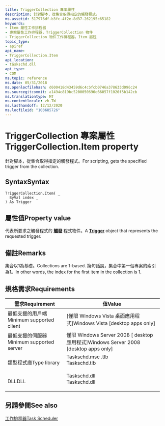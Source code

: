 ```yaml
---
title: TriggerCollection 專案屬性
description: 針對腳本，從集合取得指定的觸發程式。
ms.assetid: 517976df-b3fc-4f2e-8d37-262195c65182
keywords:
- Item 屬性工作排程器
- 專案屬性工作排程器，TriggerCollection 物件
- TriggerCollection 物件工作排程器，Item 屬性
topic_type:
- apiref
api_name:
- TriggerCollection.Item
api_location:
- taskschd.dll
api_type:
- COM
ms.topic: reference
ms.date: 05/31/2018
ms.openlocfilehash: d600418d43459d6c4cbfcb0746a378633d096c24
ms.sourcegitcommit: a1494c819bc5200050696e66057f1020f5b142cb
ms.translationtype: MT
ms.contentlocale: zh-TW
ms.lasthandoff: 12/12/2020
ms.locfileid: "103685726"
---
```

# <a name="triggercollectionitem-property"></a><span data-ttu-id="5dbff-106">TriggerCollection 專案屬性</span><span class="sxs-lookup"><span data-stu-id="5dbff-106">TriggerCollection.Item property</span></span>

<span data-ttu-id="5dbff-107">針對腳本，從集合取得指定的觸發程式。</span><span class="sxs-lookup"><span data-stu-id="5dbff-107">For scripting, gets the specified trigger from the collection.</span></span>

## <a name="syntax"></a><span data-ttu-id="5dbff-108">Syntax</span><span class="sxs-lookup"><span data-stu-id="5dbff-108">Syntax</span></span>


```VB
TriggerCollection.Item( _
  ByVal index _
) As Trigger
```



## <a name="property-value"></a><span data-ttu-id="5dbff-109">屬性值</span><span class="sxs-lookup"><span data-stu-id="5dbff-109">Property value</span></span>

<span data-ttu-id="5dbff-110">代表所要求之觸發程式的 [**觸發**](trigger.md) 程式物件。</span><span class="sxs-lookup"><span data-stu-id="5dbff-110">A [**Trigger**](trigger.md) object that represents the requested trigger.</span></span>

## <a name="remarks"></a><span data-ttu-id="5dbff-111">備註</span><span class="sxs-lookup"><span data-stu-id="5dbff-111">Remarks</span></span>

<span data-ttu-id="5dbff-112">集合以1為基礎。</span><span class="sxs-lookup"><span data-stu-id="5dbff-112">Collections are 1-based.</span></span> <span data-ttu-id="5dbff-113">換句話說，集合中第一個專案的索引為1。</span><span class="sxs-lookup"><span data-stu-id="5dbff-113">In other words, the index for the first item in the collection is 1.</span></span>

## <a name="requirements"></a><span data-ttu-id="5dbff-114">規格需求</span><span class="sxs-lookup"><span data-stu-id="5dbff-114">Requirements</span></span>



| <span data-ttu-id="5dbff-115">需求</span><span class="sxs-lookup"><span data-stu-id="5dbff-115">Requirement</span></span> | <span data-ttu-id="5dbff-116">值</span><span class="sxs-lookup"><span data-stu-id="5dbff-116">Value</span></span> |
|-------------------------------------|-----------------------------------------------------------------------------------------|
| <span data-ttu-id="5dbff-117">最低支援的用戶端</span><span class="sxs-lookup"><span data-stu-id="5dbff-117">Minimum supported client</span></span><br/> | <span data-ttu-id="5dbff-118">\[僅限 Windows Vista 桌面應用程式\]</span><span class="sxs-lookup"><span data-stu-id="5dbff-118">Windows Vista \[desktop apps only\]</span></span><br/>                                          |
| <span data-ttu-id="5dbff-119">最低支援的伺服器</span><span class="sxs-lookup"><span data-stu-id="5dbff-119">Minimum supported server</span></span><br/> | <span data-ttu-id="5dbff-120">僅限 Windows Server 2008 \[ desktop 應用程式\]</span><span class="sxs-lookup"><span data-stu-id="5dbff-120">Windows Server 2008 \[desktop apps only\]</span></span><br/>                                    |
| <span data-ttu-id="5dbff-121">類型程式庫</span><span class="sxs-lookup"><span data-stu-id="5dbff-121">Type library</span></span><br/>             | <dl> <span data-ttu-id="5dbff-122"><dt>Taskschd.msc .tlb</dt></span><span class="sxs-lookup"><span data-stu-id="5dbff-122"><dt>Taskschd.tlb</dt></span></span> </dl> |
| <span data-ttu-id="5dbff-123">DLL</span><span class="sxs-lookup"><span data-stu-id="5dbff-123">DLL</span></span><br/>                      | <dl> <span data-ttu-id="5dbff-124"><dt>Taskschd.dll</dt></span><span class="sxs-lookup"><span data-stu-id="5dbff-124"><dt>Taskschd.dll</dt></span></span> </dl> |



## <a name="see-also"></a><span data-ttu-id="5dbff-125">另請參閱</span><span class="sxs-lookup"><span data-stu-id="5dbff-125">See also</span></span>

<dl> <dt>

[<span data-ttu-id="5dbff-126">工作排程器</span><span class="sxs-lookup"><span data-stu-id="5dbff-126">Task Scheduler</span></span>](task-scheduler-start-page.md)
</dt> </dl>

 

 





